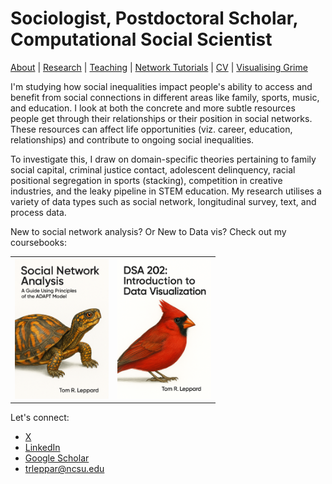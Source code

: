 # Sociologist, Postdoctoral Scholar, Computational Social Scientist
[About](https://Tom-R-Leppard.github.io/) | [Research](/research.md) | [Teaching](/teaching.md) | [Network Tutorials](/network_tutorials.md) | [CV](/cv.pdf) | [Visualising Grime](/visualising_grime.md)

I'm studying how social inequalities impact people's ability to access and benefit from social connections in different areas like family, sports, music, and education. I look at both the concrete and more subtle resources people get through their relationships or their position in social networks. These resources can affect life opportunities (viz. career, education, relationships) and contribute to ongoing social inequalities.

To investigate this, I draw on domain-specific theories pertaining to family social capital, criminal justice contact, adolescent delinquency, racial positional segregation in sports (stacking), competition in creative industries, and the leaky pipeline in STEM education. My research utilises a variety of data types such as social network, longitudinal survey, text, and process data.

New to social network analysis? Or New to Data vis? Check out my coursebooks: 

<table>
  <tr>
    <td>
      <a href="https://tom-r-leppard.github.io/SP25_SNA_Book/">
        <img src="/asset/cover.png" alt="Cover 1" width="150">
      </a>
    </td>
    <td>
      <a href="https://tom-r-leppard.github.io/Intro_to_vis/">
        <img src="/asset/cover2.png" alt="Cover 2" width="150">
      </a>
    </td>
  </tr>
</table>


Let's connect: 
- [X](https://x.com/LeppardTom)
- [LinkedIn](https://www.linkedin.com/in/tom-r-leppard-phd-a69b5b106/)
- [Google Scholar](https://scholar.google.com/citations?user=VFI_6lAAAAAJ&hl=en&oi=ao)
- trleppar@ncsu.edu
